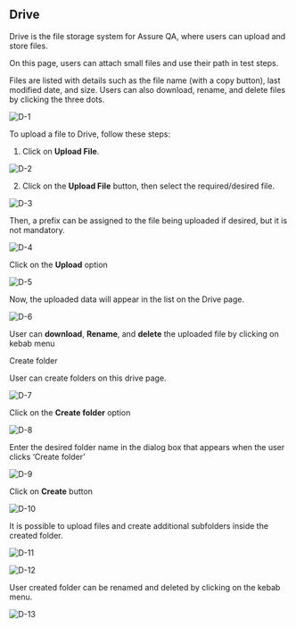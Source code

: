 ## Drive
Drive is the file storage system for Assure QA, where users can upload and store files.

On this page, users can attach small files and use their path in test steps.

Files are listed with details such as the file name (with a copy button), last modified date, and size. Users can also download, rename, and delete files by clicking the three dots.

![D-1](/images/D-1.png)

To upload a file to Drive, follow these steps:

1. Click on **Upload File**.

![D-2](/images/D-2.png)

2. Click on the **Upload File** button, then select the required/desired file.

![D-3](/images/D-3.png)

Then, a prefix can be assigned to the file being uploaded if desired, but it is not mandatory.

![D-4](/images/D-4.png)

Click on the **Upload** option

![D-5](/images/D-5.png)

Now, the uploaded data will appear in the list on the Drive page.

![D-6](/images/D-6.png)

User can **download**, **Rename**,  and **delete** the uploaded file by clicking on kebab menu

Create folder

User can create folders on this drive page.

![D-7](/images/D-7.png)

Click on the **Create folder** option

![D-8](/images/D-8.png)

Enter the desired folder name in the dialog box that appears when the user clicks ‘Create folder’

![D-9](/images/D-9.png)

Click on **Create** button

![D-10](/images/D-10.png)

It is possible to upload files and create additional subfolders inside the created folder.

![D-11](/images/D-11.png)

![D-12](images/D-12.png)

User created folder can be renamed and deleted by clicking on the kebab menu.

![D-13](/images/D-13.png)
